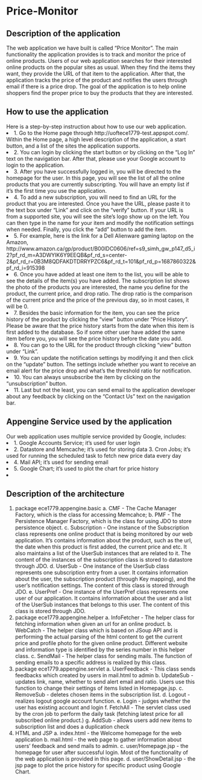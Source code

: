 # Price-Monitor

<h2>Description of the application</h2>
The web application we have built is called “Price Monitor”. The main functionality the application provides is to track and monitor the price of online products. Users of our web application searches for their interested online products on the popular sites as usual. When they find the items they want, they provide the URL of that item to the application. After that, the application tracks the price of the product and notifies the users through email if there is a price drop. The goal of the application is to help online shoppers find the proper price to buy the products that they are interested. 

<h2>How to use the application</h2>
Here is a step-by-step instruction about how to use our web application. 
<li>
1.	Go to the Home page through http://uoftece1779-test.appspot.com/. Within the Home page, a high level description of the application, a start button, and a list of the sites the application supports. 
</li><li>
2.	You can login by clicking the start button or by clicking on the “Log In” text on the navigation bar. After that, please use your Google account to login to the application. 
</li><li>
3.	After you have successfully logged in, you will be directed to the homepage for the user. In this page, you will see the list of all the online products that you are currently subscripting. You will have an empty list if it’s the first time you use the application.
</li><li>
4.	To add a new subscription, you will need to find an URL for the product that you are interested. Once you have the URL, please paste it to the text box under “Link” and click on the “verify” button. If your URL is from a supported site, you will see the site’s logo show up on the left. You can then type in the name for your item and modify the notification settings when needed. Finally, you click the “add” button to add the item. 
</li><li>
5.	For example, here is the link for a Dell Alienware gaming laptop on the Amazon, http://www.amazon.ca/gp/product/B00IDC0606/ref=s9_simh_gw_p147_d5_i2?pf_rd_m=A3DWYIK6Y9EEQB&pf_rd_s=center-2&pf_rd_r=0B3M8QDFAKDTDRRYPZC6&pf_rd_t=101&pf_rd_p=1687860322&pf_rd_i=915398 
</li><li>
6.	Once you have added at least one item to the list, you will be able to see the details of the item(s) you have added. The subscription list shows the photo of the products you are interested, the name you define for the product, the current price, and drop ratio. The drop ratio is the comparison of the current price and the price of the previous day, so in most cases, it will be 0. 
</li><li>
7.	Besides the basic information for the item, you can see the price history of the product by clicking the “view” button under “Price History”. Please be aware that the price history starts from the date when this item is first added to the database. So if some other user have added the same item before you, you will see the price history before the date you add. 
</li><li>
8.	You can go to the URL for the product through clicking “view” button under “Link”. 
</li><li>
9.	You can update the notification settings by modifying it and then click on the “update” button. The settings include whether you want to receive an email alert for the price drop and what’s the threshold ratio for notification. 
</li><li>
10.	You can always unsubscribe the item by clicking on the “unsubscription” button. 
</li><li>
11.	Last but not the least, you can send email to the application developer about any feedback by clicking on the “Contact Us” text on the navigation bar. 
</li>
<h2>Appengine Service used by the application</h2>
Our web application uses multiple service provided by Google, includes:
<li>
1.	Google Accounts Service; it’s used for user login
</li><li>
2.	Datastore and Memcache; it’s used for storing data
3.	Cron Jobs; it’s used for running the scheduled task to fetch new price data every day
</li><li>
4.	Mail API; it’s used for sending email
</li><li>
5.	Google Chart; it’s used to plot the chart for price history
</li><li>

<h2>Description of the architecture</h2>
<ol>
<li>package ece1779.appengine.basic
a.	CMF - The Cache Manager Factory, which is the class for accessing Memcahce;
b.	PMF - The Persistence Manager Factory, which is the class for using JDO to store persistence object.
c.	Subscription - One instance of the Subscription class represents one online product that is being monitored by our web application. It’s contains information about the product, such as the url, the date when this product is first added, the current price and etc. It also maintains a list of the UserSub instances that are related to it. The content of the instances of the subscription class is stored to datastore through JDO. 
d.	UserSub - One instance of the UserSub class represents one subscription entry from a user. It contains information about the user, the subscription product (through Key mapping), and the user’s notification settings. The content of this class is stored through JDO.
e.	UserPref - One instance of the UserPref class represents one user of our application. It contains information about the user and a list of the UserSub instances that belongs to this user. The content of this class is stored through JDO. 
</li><li>package ece1779.appengine.helper 
a.	InfoFetcher - The helper class for fetching information when given an url for an online product. 
b.	WebCatch - The helper class which is based on JSoup API and is performing the actual parsing of the html content to get the current price and profile photo for the given online product. Different website and information type is identified by the series number in this helper class.
c.	SendMail - The helper class for sending mails. The function of sending emails to a specific address is realized by this class.
</li><li>package ece1779.appengine.servlet
a.	UserFeedback - This class sends feedbacks which created by users in mail.html to admin
b.	UpdateSub - updates link, name, whether to send alert email and ratio. Users use this function to change their settings of items listed in Homepage.jsp.
c.	RemoveSub - deletes chosen items in the subscription list.
d.	Logout - realizes logout google account function.
e.	Login - judges whether the user has existing account and login 
f.	FetchAll - The servlet class used by the cron job to perform the daily task (fetching latest price for all subscribed online product.)
g.	AddSub - allows users add new items to subscription list and does a duplication check 
</li><li>HTML and JSP
a.	index.html - the Welcome homepage for the web application	
b.	mail.html - the web page to gather information about users’ feedback and send mails to admin.
c.	user/Homepage.jsp - the homepage for user after successful login. Most of the functionality of the web application is provided in this page. 
d.	user/ShowDetail.jsp - the jsp page to plot the price history for specific product using Google Chart.
</li></ol>


